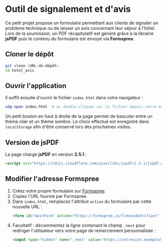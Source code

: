 # Outil de signalement et d'avis

Ce petit projet propose un formulaire permettant aux clients de signaler un problème technique ou de laisser un avis concernant leur séjour à l'hôtel. Lors de la soumission, un PDF récapitulatif est généré grâce à la librairie **jsPDF** puis le contenu du formulaire est envoyé via **Formspree**.

## Cloner le dépôt

```bash
git clone <URL-du-dépôt>
cd hotel_avis
```

## Ouvrir l'application

Il suffit ensuite d'ouvrir le fichier `index.html` dans votre navigateur :

```bash
xdg-open index.html  # ou double-cliquez sur le fichier depuis votre explorateur
```

Un petit bouton en haut à droite de la page permet de basculer entre un thème clair et un thème sombre. Le choix effectué est enregistré dans `localStorage` afin d'être conservé lors des prochaines visites.

## Version de jsPDF

La page charge **jsPDF** en version **2.5.1** :

```html
<script src="https://cdnjs.cloudflare.com/ajax/libs/jspdf/2.5.1/jspdf.umd.min.js"></script>
```

## Modifier l'adresse Formspree

1. Créez votre propre formulaire sur [Formspree](https://formspree.io/).
2. Copiez l'URL fournie par Formspree.
3. Dans `index.html`, remplacez l'attribut `action` du formulaire par cette nouvelle URL :
   ```html
   <form id="mainForm" action="https://formspree.io/f/monidentifiant" method="POST">
   ```
4. Facultatif : décommentez la ligne contenant le champ `_next` pour rediriger l'utilisateur vers votre page de remerciement personnalisée :
   ```html
   <input type="hidden" name="_next" value="https://votresite.exemple/merci.html">
   ```

